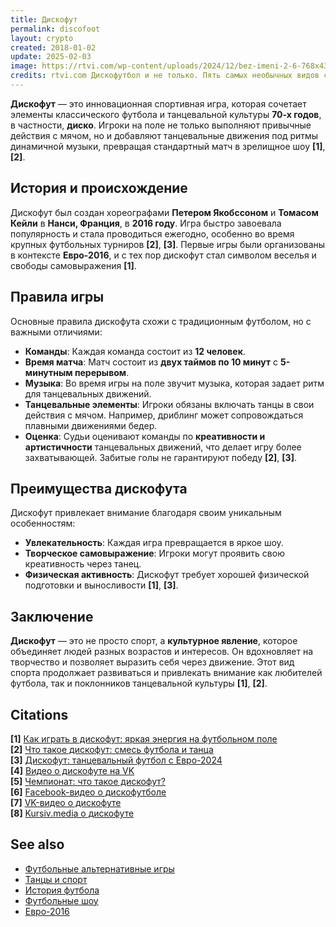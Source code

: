 ```yaml
---
title: Дискофут
permalink: discofoot
layout: crypto
created: 2018-01-02
update: 2025-02-03
image: https://rtvi.com/wp-content/uploads/2024/12/bez-imeni-2-6-768x432.jpg
credits: rtvi.com Дискофутбол и не только. Пять самых необычных видов спорта, которыми увлекся мир
---
```


**Дискофут** — это инновационная спортивная игра, которая сочетает элементы классического футбола и танцевальной культуры **70-х годов**, в частности, **диско**. Игроки на поле не только выполняют привычные действия с мячом, но и добавляют танцевальные движения под ритмы динамичной музыки, превращая стандартный матч в зрелищное шоу **[1]**, **[2]**.

## История и происхождение

Дискофут был создан хореографами **Петером Якобссоном** и **Томасом Кейли** в **Нанси, Франция**, в **2016 году**. Игра быстро завоевала популярность и стала проводиться ежегодно, особенно во время крупных футбольных турниров **[2]**, **[3]**. Первые игры были организованы в контексте **Евро-2016**, и с тех пор дискофут стал символом веселья и свободы самовыражения **[1]**.

## Правила игры

Основные правила дискофута схожи с традиционным футболом, но с важными отличиями:

- **Команды**: Каждая команда состоит из **12 человек**.
- **Время матча**: Матч состоит из **двух таймов по 10 минут** с **5-минутным перерывом**.
- **Музыка**: Во время игры на поле звучит музыка, которая задает ритм для танцевальных движений.
- **Танцевальные элементы**: Игроки обязаны включать танцы в свои действия с мячом. Например, дриблинг может сопровождаться плавными движениями бедер.
- **Оценка**: Судьи оценивают команды по **креативности и артистичности** танцевальных движений, что делает игру более захватывающей. Забитые голы не гарантируют победу **[2]**, **[3]**.

## Преимущества дискофута

Дискофут привлекает внимание благодаря своим уникальным особенностям:

- **Увлекательность**: Каждая игра превращается в яркое шоу.
- **Творческое самовыражение**: Игроки могут проявить свою креативность через танец.
- **Физическая активность**: Дискофут требует хорошей физической подготовки и выносливости **[1]**, **[3]**.

## Заключение

**Дискофут** — это не просто спорт, а **культурное явление**, которое объединяет людей разных возрастов и интересов. Он вдохновляет на творчество и позволяет выразить себя через движение. Этот вид спорта продолжает развиваться и привлекать внимание как любителей футбола, так и поклонников танцевальной культуры **[1]**, **[2]**.

## Citations

**[1]** [Как играть в дискофут: яркая энергия на футбольном поле](https://www.ixbt.com/live/offtopic/kak-igrat-v-diskofut-yarkaya-energiya-na-futbolnom-pole.html)  
**[2]** [Что такое дискофут: смесь футбола и танца](https://daily.afisha.ru/infoporn/27622-kak-zhe-oni-fleksyat-chto-takoe-diskofut-smes-futbola-i-tanca/)  
**[3]** [Дискофут: танцевальный футбол с Евро-2024](https://www.mentoday.ru/life/experience/chto-takoe-diskofut-i-pochemu-o-nem-vse-govoryat-smeshnoi-tancevalnyi-futbol-s-evro-2024-pokoril-socseti/)  
**[4]** [Видео о дискофуте на VK](https://vk.com/video-1331201_456251094)  
**[5]** [Чемпионат: что такое дискофут?](https://www.championat.com/video/267702-chto-takoe-diskofut/)  
**[6]** [Facebook-видео о дискофутболе](https://www.facebook.com/kupibilet/videos/%D0%B0-%D0%B2%D1%8B-%D0%B7%D0%BD%D0%B0%D0%BB%D0%B8-%D1%87%D1%82%D0%BE-%D0%B2%D0%BE-%D1%84%D1%80%D0%B0%D0%BD%D1%86%D0%B8%D0%B8-%D1%81%D1%83%D1%89%D0%B5%D1%81%D1%82%D0%B2%D1%83%D0%B5%D1%82-%D0%B4%D0%B8%D1%81%D0%BA%D0%BE%D1%84%D1%83%D1%82%D0%B1%D0%BE%D0%BB/798885562353173/)  
**[7]** [VK-видео о дискофуте](https://vk.com/video-158217701_456246347)  
**[8]** [Kursiv.media о дискофуте](https://kz.kursiv.media/2024-07-04/lfst-ttkn-discofoot/)  

## See also

- [Футбольные альтернативные игры](футбольные-альтернативные-игры)
- [Танцы и спорт](танцы-и-спорт)
- [История футбола](история-футбола)
- [Футбольные шоу](футбольные-шоу)
- [Евро-2016](евро-2016)

<!-- Prompt:  
- Не менять язык статьи, сохранять оригинальный язык.  
- Если тема оформлена как "Имя Фамилия", заголовок должен быть "Фамилия, Имя".  
- Изменить title: A Template на основной топик в статье.  
- Создать permalink: на основе title (без / пред и / после/)  
- Замени date: на created:  
- Замени update: хххх-хх-хх текущую дату в таком же формате  
- Изменить заголовок раздела "Citations" на ## Citations.  
- Оформить ссылки в разделе "Citations" в формате: **[x]** [URL](URL).  
- При ссылке на источник в тексте, использовать формат: **[x]**, **[x]**.  
- Убедиться, что номера цитат соответствуют записям в разделе "Citations".  
- Сделать номера цитат кликабельными по указанному выше формату.  
- Добавить список связанных тем в том же формате.  
- Если есть списки с годами (при условии что они не содержат длинные предложения или ссылки) - конвертируй их в таблицы.  
- Выделяй даты, места, географические названия, адреса, имена собственные **таким образом**.  
- Использовать шаблон - "[Название темы](ссылка-на-тему)" для каждого пункта.  
- Раздел ## See also должен включаться автоматически в конец статьи.  
- Результат в md коде.  
- Оставить этот Prompt после редактирования в конце кода.  
-->
